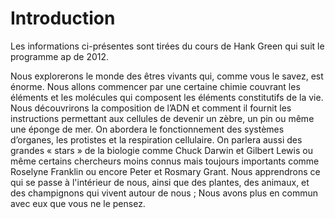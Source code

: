 # Introduction

Les informations ci-présentes sont tirées du cours de Hank Green qui suit le programme ap de 2012.

Nous explorerons le monde des êtres vivants qui, comme vous le savez, est énorme. Nous allons commencer par une certaine chimie couvrant les éléments et les molécules qui composent les éléments constitutifs de la vie. Nous découvrirons la composition de l’ADN et comment il fournit les instructions permettant aux cellules de devenir un zèbre, un pin ou même une éponge de mer. On abordera le fonctionnement des systèmes d’organes, les protistes et la respiration cellulaire. On parlera aussi des grandes « stars » de la biologie comme Chuck Darwin et Gilbert Lewis ou même certains chercheurs moins connus mais toujours importants comme Roselyne Franklin ou encore Peter et Rosmary Grant. Nous apprendrons ce qui se passe à l'intérieur de nous, ainsi que des plantes, des animaux, et des champignons qui vivent autour de nous ; Nous avons plus en commun avec eux que vous ne le pensez.
